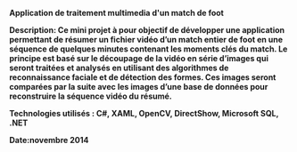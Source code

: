 <b>Application de traitement multimedia d'un match de foot


<b>Description: Ce mini projet à pour objectif de développer une application permettant de résumer un fichier vidéo d’un match entier de foot en une séquence de quelques minutes contenant les moments clés du match. Le principe est basé sur le découpage de la vidéo en série d’images qui seront traitées et analysés en utilisant des algorithmes de reconnaissance faciale et de détection des formes. Ces images seront comparées par la suite avec les images d’une base de données pour reconstruire la séquence vidéo du résumé. 

<b>Technologies utilisés : C#, XAML, OpenCV, DirectShow, Microsoft SQL, .NET

<b>Date:novembre 2014
  
